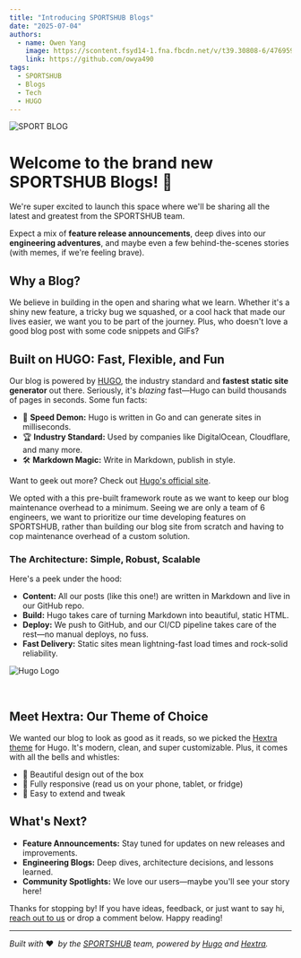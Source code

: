 ```yaml
---
title: "Introducing SPORTSHUB Blogs"
date: "2025-07-04"
authors:
  - name: Owen Yang
    image: https://scontent.fsyd14-1.fna.fbcdn.net/v/t39.30808-6/476959321_2377170309310150_5899559973306755834_n.jpg?stp=cp6_dst-jpg_tt6&_nc_cat=102&ccb=1-7&_nc_sid=6ee11a&_nc_ohc=ra7oRmbUQLIQ7kNvwH1pGKZ&_nc_oc=AdmJLdXbATjHcqxXPa0Aw-0y8az4aqVjgWSFR28fbnBenKBkUIpIGvPi3i4azgFavwo&_nc_zt=23&_nc_ht=scontent.fsyd14-1.fna&_nc_gid=nxqh6OLFM0Gp5CySNQByRg&oh=00_AfPqIi8mGvw4k01iRTfE9kfGhKHep62qfunsIIgunUhg3g&oe=686DC9FE
    link: https://github.com/owya490
tags:
  - SPORTSHUB
  - Blogs
  - Tech
  - HUGO
---
```

![SPORT BLOG](https://www.blogtyrant.com/wp-content/uploads/2022/04/how-to-start-a-sports-blog.png)
# Welcome to the brand new **SPORTSHUB Blogs**! 🎉

We're super excited to launch this space where we'll be sharing all the latest and greatest from the SPORTSHUB team. 
<!--more-->
Expect a mix of **feature release announcements**, deep dives into our **engineering adventures**, and maybe even a few behind-the-scenes stories (with memes, if we're feeling brave).

## Why a Blog?

We believe in building in the open and sharing what we learn. Whether it's a shiny new feature, a tricky bug we squashed, or a cool hack that made our lives easier, we want you to be part of the journey. Plus, who doesn't love a good blog post with some code snippets and GIFs?

## Built on HUGO: Fast, Flexible, and Fun

Our blog is powered by [HUGO](https://gohugo.io/), the industry standard and **fastest static site generator** out there. Seriously, it's _blazing_ fast—Hugo can build thousands of pages in seconds. Some fun facts:

- 🚀 **Speed Demon:** Hugo is written in Go and can generate sites in milliseconds.
- 🏆 **Industry Standard:** Used by companies like DigitalOcean, Cloudflare, and many more.
- 🛠️ **Markdown Magic:** Write in Markdown, publish in style.

Want to geek out more? Check out [Hugo's official site](https://gohugo.io/about/).

We opted with a this pre-built framework route as we want to keep our blog maintenance overhead to a minimum. Seeing we are only a team of 6 engineers, we want to prioritize our time developing features on SPORTSHUB, rather than building our blog site from scratch and having to cop maintenance overhead of a custom solution.

### The Architecture: Simple, Robust, Scalable

Here's a peek under the hood:

- **Content:** All our posts (like this one!) are written in Markdown and live in our GitHub repo.
- **Build:** Hugo takes care of turning Markdown into beautiful, static HTML.
- **Deploy:** We push to GitHub, and our CI/CD pipeline takes care of the rest—no manual deploys, no fuss.
- **Fast Delivery:** Static sites mean lightning-fast load times and rock-solid reliability.

![Hugo Logo](https://gohugo.io/images/hugo-logo-wide.svg)

&nbsp;
## Meet Hextra: Our Theme of Choice

We wanted our blog to look as good as it reads, so we picked the [Hextra theme](https://github.com/imfing/hextra) for Hugo. It's modern, clean, and super customizable. Plus, it comes with all the bells and whistles:

- 🌈 Beautiful design out of the box
- 📱 Fully responsive (read us on your phone, tablet, or fridge)
- 🧩 Easy to extend and tweak

## What's Next?

- **Feature Announcements:** Stay tuned for updates on new releases and improvements.
- **Engineering Blogs:** Deep dives, architecture decisions, and lessons learned.
- **Community Spotlights:** We love our users—maybe you'll see your story here!

Thanks for stopping by! If you have ideas, feedback, or just want to say hi, [reach out to us](https://www.sportshub.net.au/) or drop a comment below. Happy reading!

---

_Built with_ ❤️&nbsp; _by the [SPORTSHUB](https://www.sportshub.net.au/) team, powered by [Hugo](https://gohugo.io/) and [Hextra](https://github.com/imfing/hextra)._
